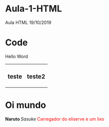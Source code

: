 # Aula-1-HTML
Aula HTML 19/10/2019

# Code

<html>
</body>

  <p> Hello Word </p>
<table> 
		<tr> 
			<td><h3>teste</h3></td> 
			<td><h3>teste2</h3></td> 
		</tr> 	
</table>
    
   <h1> Oi mundo </h1>
   <b> Naruto </b>
   <i> Sasuke </i>
   <font color="red">Carregador do eliserve e um lixo</font>
   
    
   </body>
</html>

